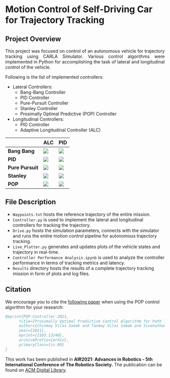 # Motion Control of Self-Driving Car for Trajectory Tracking

## Project Overview

<p align="justify">
This project was focused on control of an autonomous vehicle for trajectory tracking using CARLA Simulator. Various control algorithms were implemented in Python for accomplishing the task of lateral and longitudinal control of the vehicle.
</p>

Following is the list of implemented controllers:
- Lateral Controllers:
  - Bang-Bang Controller
  - PID Controller
  - Pure-Pursuit Controller
  - Stanley Controller
  - Proximally Optimal Predictive (POP) Controller
- Longitudinal Controllers:
  - PID Controller
  - Adaptive Longitudinal Controller (ALC)

|                  | **ALC**                                                                                                              | **PID**                                                                                                              |
|------------------|----------------------------------------------------------------------------------------------------------------------|----------------------------------------------------------------------------------------------------------------------|
| **Bang Bang**    | ![](https://github.com/Tinker-Twins/Self_Driving_Car_Trajectory_Tracking/blob/main/Media/ALC%20-%20Bang-Bang.gif)    | ![](https://github.com/Tinker-Twins/Self_Driving_Car_Trajectory_Tracking/blob/main/Media/PID%20-%20Bang-Bang.gif)    |
| **PID**          | ![](https://github.com/Tinker-Twins/Self_Driving_Car_Trajectory_Tracking/blob/main/Media/ALC%20-%20PID.gif)          | ![](https://github.com/Tinker-Twins/Self_Driving_Car_Trajectory_Tracking/blob/main/Media/PID%20-%20PID.gif)          |
| **Pure Pursuit** | ![](https://github.com/Tinker-Twins/Self_Driving_Car_Trajectory_Tracking/blob/main/Media/ALC%20-%20Pure-Pursuit.gif) | ![](https://github.com/Tinker-Twins/Self_Driving_Car_Trajectory_Tracking/blob/main/Media/PID%20-%20Pure-Pursuit.gif) |
| **Stanley**      | ![](https://github.com/Tinker-Twins/Self_Driving_Car_Trajectory_Tracking/blob/main/Media/ALC%20-%20Stanley.gif)      | ![](https://github.com/Tinker-Twins/Self_Driving_Car_Trajectory_Tracking/blob/main/Media/PID%20-%20Stanley.gif)      |
| **POP**          | ![](https://github.com/Tinker-Twins/Self_Driving_Car_Trajectory_Tracking/blob/main/Media/ALC%20-%20POP.gif)          | ![](https://github.com/Tinker-Twins/Self_Driving_Car_Trajectory_Tracking/blob/main/Media/PID%20-%20POP.gif)          |

## File Description

- `Waypoints.txt` hosts the reference trajectory of the entire mission.
- `Controller.py` is used to implement the lateral and longitudinal controllers for tracking the trajectory.
- `Drive.py` hosts the simulation parameters, connects with the simulator and runs the entire motion control pipeline for autonomous trajectory tracking.
- `Live_Plotter.py` generates and updates plots of the vehicle states and trajectory in real-time.
- `Controller Performance Analysis.ipynb` is used to analyze the controller performance in terms of tracking metrics and latency.
- `Results` directory hosts the results of a complete trajectory tracking mission in form of plots and log files.

## Citation

We encourage you to cite the [following paper](https://arxiv.org/abs/2103.13240) when using the POP control algorithm for your research:

```bibtex
@eprint{POP-Controller-2021,
      title={Proximally Optimal Predictive Control Algorithm for Path Tracking of Self-Driving Cars}, 
      author={Chinmay Vilas Samak and Tanmay Vilas Samak and Sivanathan Kandhasamy},
      year={2021},
      eprint={2103.13240},
      archivePrefix={arXiv},
      primaryClass={cs.RO}
}
```

This work has been published in **AIR2021: Advances in Robotics - 5th International Conference of The Robotics Society.** The publication can be found on [ACM Digital Library](https://dl.acm.org/doi/10.1145/3478586.3478632).
